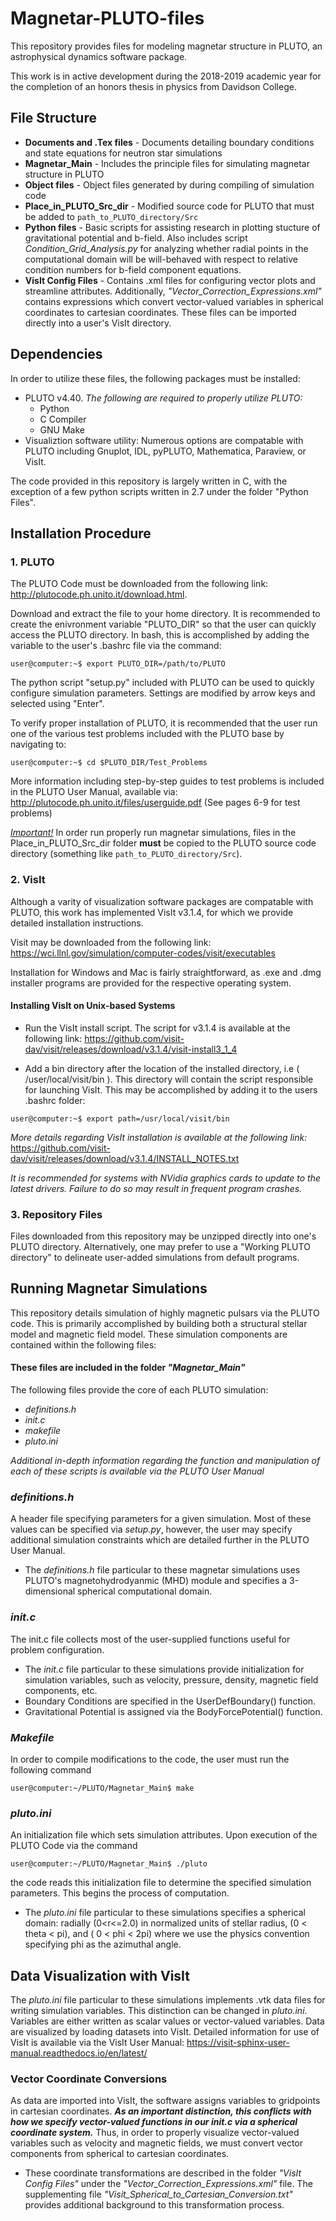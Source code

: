 # Magnetar-PLUTO-files
This repository provides files for modeling magnetar structure in PLUTO, an astrophysical dynamics software package.   

This work is in active development during the 2018-2019 academic year for the completion of an honors thesis in physics from Davidson College. 

## File Structure

* __Documents and .Tex files__ - Documents detailing boundary conditions and state equations for neutron star simulations
* __Magnetar_Main__ - Includes the principle files for simulating magnetar structure in PLUTO
* __Object files__ - Object files generated by during compiling of simulation code
* __Place_in_PLUTO_Src_dir__ - Modified source code for PLUTO that must be added to `path_to_PLUTO_directory/Src`
* __Python files__ - Basic scripts for assisting research in plotting stucture of gravitational potential and b-field. Also includes script *Condition_Grid_Analysis.py* for analyzing whether radial points in the computational domain will be will-behaved with respect to relative condition numbers for b-field component equations. 
* __VisIt Config Files__ - Contains .xml files for configuring vector plots and streamline attributes. Additionally, *"Vector_Correction_Expressions.xml"* contains expressions which convert vector-valued variables in spherical coordinates to cartesian coordinates. These files can be imported directly into a user's VisIt directory. 

## Dependencies 
In order to utilize these files, the following packages must be installed:
 * PLUTO v4.40. *The following are required to properly utilize PLUTO:*
   * Python
   * C Compiler 
   * GNU Make
* Visualiztion software utility: Numerous options are compatable with PLUTO including Gnuplot, IDL, pyPLUTO, Mathematica, Paraview, or VisIt. 

The code provided in this repository is largely written in C, with the exception of a few python scripts written in 2.7 under the folder "Python Files". 

## Installation Procedure

### 1. PLUTO

The PLUTO Code must be downloaded from the following link: http://plutocode.ph.unito.it/download.html. 

Download and extract the file to your home directory. It is recommended to create the enivronment variable "PLUTO_DIR" so that the user can quickly access the PLUTO directory. In bash, this is accomplished by adding the variable to the user's .bashrc file via the command:
```console
user@computer:~$ export PLUTO_DIR=/path/to/PLUTO
```

The python script "setup.py" included with PLUTO can be used to quickly configure simulation parameters. Settings are modified by arrow keys and selected using "Enter". 

To verify proper installation of PLUTO, it is recommended that the user run one of the various test problems included with the PLUTO base by navigating to:
```console
user@computer:~$ cd $PLUTO_DIR/Test_Problems
```
More information including step-by-step guides to test problems is included in the PLUTO User Manual, available via:
http://plutocode.ph.unito.it/files/userguide.pdf (See pages 6-9 for test problems)

*<ins>Important!</ins>*
In order run properly run magnetar simulations, files in the Place_in_PLUTO_Src_dir folder __must__ be copied to the PLUTO source code directory (something like `path_to_PLUTO_directory/Src`).

### 2. VisIt
Although a varity of visualization software packages are compatable with PLUTO, this work has implemented VisIt v3.1.4, for which we provide detailed installation instructions. 

Visit may be downloaded from the following link: https://wci.llnl.gov/simulation/computer-codes/visit/executables

Installation for Windows and Mac is fairly straightforward, as .exe and .dmg installer programs are provided for the respective operating system. 

#### Installing VisIt on Unix-based Systems 
* Run the VisIt install script. The script for v3.1.4 is available at the following link: https://github.com/visit-dav/visit/releases/download/v3.1.4/visit-install3_1_4

* Add a bin directory after the location of the installed directory, i.e ( /user/local/visit/bin ). This directory will contain the script responsible for launching VisIt. This may be accomplished by adding it to the users .bashrc folder:
```console
user@computer:~$ export path=/usr/local/visit/bin
```
*More details regarding VisIt installation is available at the following link:* https://github.com/visit-dav/visit/releases/download/v3.1.4/INSTALL_NOTES.txt

*It is recommended for systems with NVidia graphics cards to update to the latest drivers. Failure to do so may result in frequent program crashes.*

### 3. Repository Files
Files downloaded from this repository may be unzipped directly into one's PLUTO directory. Alternatively, one may prefer to use a "Working PLUTO directory" to delineate user-added simulations from default programs.

## Running Magnetar Simulations
This repository details simulation of highly magnetic pulsars via the PLUTO code. This is primarily accomplished by building both a structural stellar model and magnetic field model. These simulation components are contained within the following files:

#### These files are included in the folder *"Magnetar_Main"*
The following files provide the core of each PLUTO simulation:
* *definitions.h*
* *init.c*
* *makefile*
* *pluto.ini*



*Additional in-depth information regarding the function and manipulation of each of these scripts is available via the PLUTO User Manual*

### *definitions.h* 
A header file specifying parameters for a given simulation. Most of these values can be specified via *setup.py*, however, the user may specify additional simulation constraints which are detailed further in the PLUTO User Manual. 
* The *definitions.h* file particular to these magnetar simulations uses PLUTO's magnetohydrodyanmic (MHD) module and specifies a 3-dimensional spherical computational domain.  

### *init.c*
The init.c file collects most of the user-supplied functions useful for problem configuration. 
* The *init.c* file particular to these simulations provide initialization for simulation variables, such as velocity, pressure, density, magnetic field components, etc. 
* Boundary Conditions are specified in the UserDefBoundary() function. 
* Gravitational Potential is assigned via the BodyForcePotential() function. 

### *Makefile*
In order to compile modifications to the code, the user must run the following command
```console
user@computer:~/PLUTO/Magnetar_Main$ make
```
### *pluto.ini* 
An initialization file which sets simulation attributes. Upon execution of the PLUTO Code via the command
```console
user@computer:~/PLUTO/Magnetar_Main$ ./pluto
```
the code reads this initialization file to determine the specified simulation parameters. This begins the process of computation.
* The *pluto.ini* file particular to these simulations specifies a spherical domain: radially (0<r<=2.0) in normalized units of stellar radius, (0 < theta < pi), and ( 0 < phi < 2pi) where we use the physics convention specifying phi as the azimuthal angle. 

## Data Visualization with VisIt
The *pluto.ini* file particular to these simulations implements .vtk data files for writing simulation variables. This distinction can be changed in *pluto.ini*. Variables are either written as scalar values or vector-valued variables. Data are visualized by loading datasets into VisIt. Detailed information for use of VisIt is available via the VisIt User Manual: https://visit-sphinx-user-manual.readthedocs.io/en/latest/

### Vector Coordinate Conversions 
As data are imported into VisIt, the software assigns variables to gridpoints in cartesian coordinates. __*As an important distinction, this conflicts with how we specify vector-valued functions in our init.c via a spherical coordinate system.*__ Thus, in order to properly visualize vector-valued variables such as velocity and magnetic fields, we must convert vector components from spherical to cartesian coordinates. 
* These coordinate transformations are described in the folder *"VisIt Config Files"* under the *"Vector_Correction_Expressions.xml"* file. The supplementing file *"Visit_Spherical_to_Cartesian_Conversion.txt"* provides additional background to this transformation process. 
